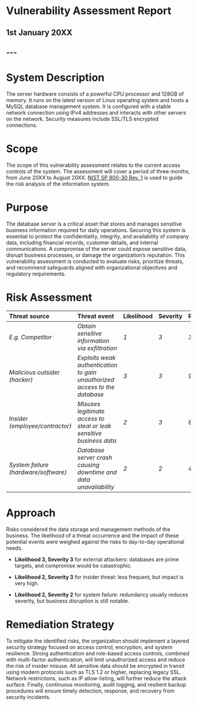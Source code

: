 # **Vulnerability Assessment Report**

## **1st January 20XX**

## ---

# **System Description**

The server hardware consists of a powerful CPU processor and 128GB of memory. It runs on the latest version of Linux operating system and hosts a MySQL database management system. It is configured with a stable network connection using IPv4 addresses and interacts with other servers on the network. Security measures include SSL/TLS encrypted connections.

# **Scope**

The scope of this vulnerability assessment relates to the current access controls of the system. The assessment will cover a period of three months, from June 20XX to August 20XX. [NIST SP 800-30 Rev. 1](https://docs.google.com/document/d/1pRpdpQMEWskxSkwqEMv8W7A7x8GXQlcn0hEcDzWet3Y/template/preview?usp=sharing&resourcekey=0-3GRRWAd8HryVgof-Jc33yA) is used to guide the risk analysis of the information system.

# **Purpose**

The database server is a critical asset that stores and manages sensitive business information required for daily operations. Securing this system is essential to protect the confidentiality, integrity, and availability of company data, including financial records, customer details, and internal communications. A compromise of the server could expose sensitive data, disrupt business processes, or damage the organization’s reputation. This vulnerability assessment is conducted to evaluate risks, prioritize threats, and recommend safeguards aligned with organizational objectives and regulatory requirements.

# **Risk Assessment**

| Threat source | Threat event | Likelihood | Severity | Risk |
| :---- | :---- | :---- | :---- | :---- |
| *E.g. Competitor* | *Obtain sensitive information via exfiltration* | *1* | *3* | *3* |
| *Malicious outsider (hacker)* | *Exploits weak authentication to gain unauthorized access to the database* | *3* | *3* | *9* |
| *Insider (employee/contractor)* | *Misuses legitimate access to steal or leak sensitive business data* | *2* | *3* | *6*  |
| *System failure (hardware/software)* | *Database server crash causing downtime and data unavailability* | *2* | *2* | *4* |

# **Approach**

Risks considered the data storage and management methods of the business. The likelihood of a threat occurrence and the impact of these potential events were weighed against the risks to day-to-day operational needs.

- **Likelihood 3, Severity 3** for external attackers: databases are prime targets, and compromise would be catastrophic.  
- **Likelihood 2, Severity 3** for insider threat: less frequent, but impact is very high.

- **Likelihood 2, Severity 2** for system failure: redundancy usually reduces severity, but business disruption is still notable.

# **Remediation Strategy**

To mitigate the identified risks, the organization should implement a layered security strategy focused on access control, encryption, and system resilience. Strong authentication and role-based access controls, combined with multi-factor authentication, will limit unauthorized access and reduce the risk of insider misuse. All sensitive data should be encrypted in transit using modern protocols such as TLS 1.2 or higher, replacing legacy SSL. Network restrictions, such as IP allow-listing, will further reduce the attack surface. Finally, continuous monitoring, audit logging, and resilient backup procedures will ensure timely detection, response, and recovery from security incidents.